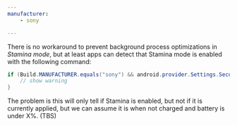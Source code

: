 ```yaml
---
manufacturer: 
    - sony

---
```


There is no workaround to prevent background process optimizations in *Stamina mode*, but at least apps can detect that Stamina mode is enabled with the following command:


```java
if (Build.MANUFACTURER.equals("sony") && android.provider.Settings.Secure.getInt(context.getContentResolver(), "somc.stamina_mode", 0) > 0) {
    // show warning
}
```

The problem is this will only tell if Stamina is enabled, but not if it is currently applied, but we can assume it is when not charged and battery is under X%. (TBS)
